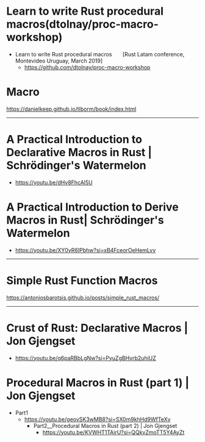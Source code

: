 # Learn to write Rust procedural macros(dtolnay/proc-macro-workshop)
- Learn to write Rust procedural macros  [Rust Latam conference, Montevideo Uruguay, March 2019]
  - https://github.com/dtolnay/proc-macro-workshop

# Macro

https://danielkeep.github.io/tlborm/book/index.html

<hr>

# A Practical Introduction to Declarative Macros in Rust | Schrödinger's Watermelon

- https://youtu.be/dHv8FhcAl5U

# A Practical Introduction to Derive Macros in Rust| Schrödinger's Watermelon
- https://youtu.be/XY0yR6IPbhw?si=xB4FceorOeHemLvv

<hr>

# Simple Rust Function Macros

https://antoniosbarotsis.github.io/posts/simple_rust_macros/

<hr>

# Crust of Rust: Declarative Macros | Jon Gjengset
- https://youtu.be/q6paRBbLgNw?si=PyuZgBHyrb2uhiUZ

# Procedural Macros in Rust (part 1) | Jon Gjengset
- Part1
  - https://youtu.be/geovSK3wMB8?si=SX0m9khHd9WfTeXv
    - Part2__Procedural Macros in Rust (part 2) | Jon Gjengset
      - https://youtu.be/KVWHT1TAirU?si=QQkvZmoTT5Y4AyZt


